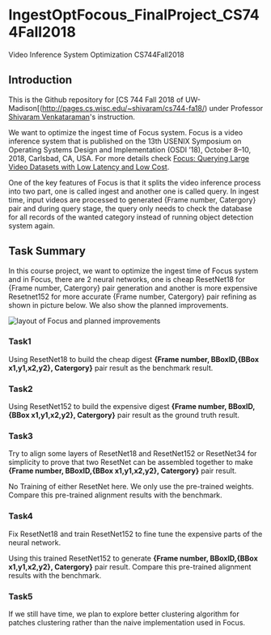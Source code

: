 # IngestOptFocous_FinalProject_CS744Fall2018
Video Inference System Optimization CS744Fall2018

## Introduction

This is the Github repository for [CS 744 Fall 2018 of UW-Madison[(http://pages.cs.wisc.edu/~shivaram/cs744-fa18/) under Professor [Shivaram Venkataraman](http://shivaram.org/)'s instruction.

We want to optimize the ingest time of Focus system. Focus is a video inference system that is published on the 13th USENIX Symposium on Operating Systems Design and Implementation (OSDI ’18), October 8–10, 2018, Carlsbad, CA, USA. For more details check [Focus: Querying Large Video Datasets with Low Latency and Low Cost](https://www.usenix.org/conference/osdi18/presentation/hsieh). 

One of the key features of Focus is that it splits the video inference process into two part, one is called ingest and another one is called query. In ingest time, input videos are processed to generated {Frame number, Catergory} pair and during query stage, the query only needs to check the database for all records of the wanted category instead of running object detection system again. 

## Task Summary

In this course project, we want to optimize the ingest time of Focus system and in Focus, there are 2 neural networks, one is cheap ResetNet18 for {Frame number, Catergory} pair generation and another is more expensive Resetnet152 for more accurate {Frame number, Catergory} pair refining as shown in picture below. We also show the planned improvements. 

![layout of Focus and planned improvements](https://github.com/iphyer/IngestOptFocous_FinalProject_CS744Fall2018/blob/master/layout.jpg)

### Task1 

Using ResetNet18 to build the cheap digest **{Frame number, BBoxID,{BBox x1,y1,x2,y2}, Catergory}** pair result as the benchmark result.

### Task2 

Using ResetNet152 to build the expensive digest **{Frame number, BBoxID,{BBox x1,y1,x2,y2}, Catergory}** pair result as the ground truth result.

### Task3

Try to align some layers of ResetNet18 and ResetNet152 or ResetNet34 for simplicity to prove that two ResetNet can be assembled together to make  **{Frame number, BBoxID,{BBox x1,y1,x2,y2}, Catergory}**  pair result.

No Training of either ResetNet here. We only use the pre-trained weights. Compare this pre-trained alignment results with the benchmark. 


### Task4

Fix ResetNet18 and train ResetNet152 to fine tune the expensive parts of the neural network.

Using this trained ResetNet152 to generate  **{Frame number, BBoxID,{BBox x1,y1,x2,y2}, Catergory}**  pair result. Compare this pre-trained alignment results with the benchmark. 

### Task5

If we still have time, we plan to explore better clustering algorithm for patches clustering rather than the naive implementation used in Focus. 

